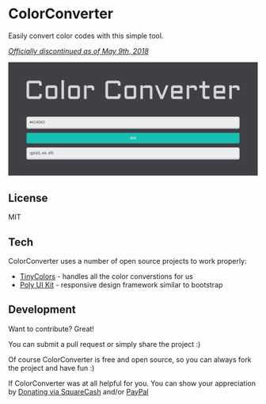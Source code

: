 ColorConverter
===================

Easily convert color codes with this simple tool.

*<u>Officially discontinued as of May 9th, 2018</u>*

![](https://raw.githubusercontent.com/michaelsboost/ColorConverter/gh-pages/screenshot.png)

License
-------------

MIT

Tech
-------------

ColorConverter uses a number of open source projects to work properly:

* [TinyColors](http://bgrins.github.io/TinyColor/) - handles all the color converstions for us
* [Poly UI Kit](https://github.com/Guilh/poly) - responsive design framework similar to bootstrap

Development
-------------

Want to contribute? Great!  

You can submit a pull request or simply share the project :)

Of course ColorConverter is free and open source, so you can always fork the project and have fun :)

If ColorConverter was at all helpful for you. You can show your appreciation by [Donating via SquareCash](https://cash.me/$michaelsboost) and/or [PayPal](https://www.paypal.me/mikethedj4)
